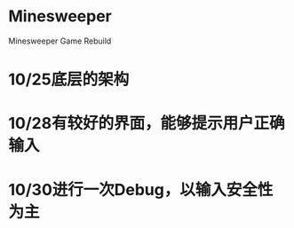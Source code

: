 # Minesweeper
Minesweeper Game Rebuild
# 10/25底层的架构
# 10/28有较好的界面，能够提示用户正确输入
# 10/30进行一次Debug，以输入安全性为主
